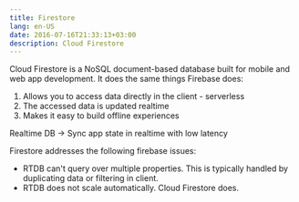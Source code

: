 ```yaml
---
title: Firestore
lang: en-US
date: 2016-07-16T21:33:13+03:00
description: Cloud Firestore
---
```


Cloud Firestore is a NoSQL document-based database built for mobile and web app development. It does the same things Firebase does:

1.  Allows you to access data directly in the client - serverless
2. The accessed data is updated realtime
3. Makes it easy to build offline experiences

Realtime DB -> Sync app state in realtime with low latency

Firestore addresses the following firebase issues:

* RTDB can't query over multiple properties. This is typically handled by duplicating data or filtering in client.
* RTDB does not scale automatically. Cloud Firestore does.
